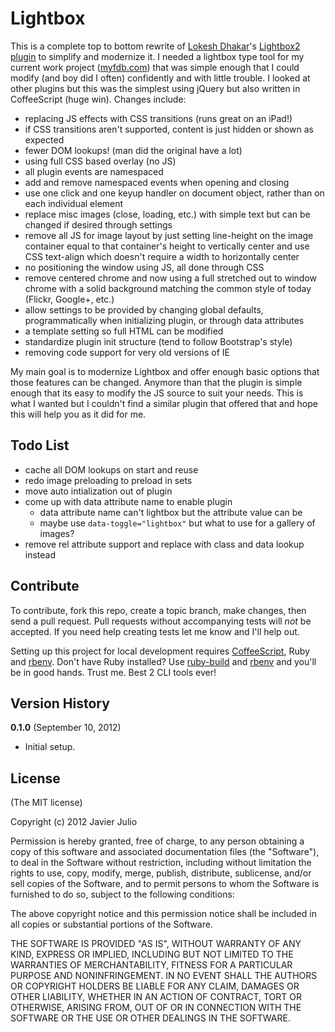 # Lightbox

This is a complete top to bottom rewrite of [Lokesh Dhakar](http://www.lokeshdhakar.com)'s [Lightbox2 plugin](http://lokeshdhakar.com/projects/lightbox2/) to simplify and modernize it. I needed a lightbox type tool for my current work project ([myfdb.com](https://www.myfdb.com/)) that was simple enough that I could modify (and boy did I often) confidently and with little trouble. I looked at other plugins but this was the simplest using jQuery but also written in CoffeeScript (huge win). Changes include:

* replacing JS effects with CSS transitions (runs great on an iPad!)
* if CSS transitions aren't supported, content is just hidden or shown as expected
* fewer DOM lookups! (man did the original have a lot)
* using full CSS based overlay (no JS)
* all plugin events are namespaced
* add and remove namespaced events when opening and closing
* use one click and one keyup handler on document object, rather than on each individual element
* replace misc images (close, loading, etc.) with simple text but can be changed if desired through settings
* remove all JS for image layout by just setting line-height on the image container equal to that container's height to vertically center and use CSS text-align which doesn't require a width to horizontally center
* no positioning the window using JS, all done through CSS
* remove centered chrome and now using a full stretched out to window chrome with a solid background matching the common style of today (Flickr, Google+, etc.)
* allow settings to be provided by changing global defaults, programmatically when initializing plugin, or through data attributes
* a template setting so full HTML can be modified
* standardize plugin init structure (tend to follow Bootstrap's style)
* removing code support for very old versions of IE

My main goal is to modernize Lightbox and offer enough basic options that those features can be changed. Anymore than that the plugin is simple enough that its easy to modify the JS source to suit your needs. This is what I wanted but I couldn't find a similar plugin that offered that and hope this will help you as it did for me.

## Todo List

* cache all DOM lookups on start and reuse
* redo image preloading to preload in sets
* move auto intialization out of plugin
* come up with data attribute name to enable plugin
  * data attribute name can't lightbox but the attribute value can be
  * maybe use `data-toggle="lightbox"` but what to use for a gallery of images?
* remove rel attribute support and replace with class and data lookup instead

## Contribute

To contribute, fork this repo, create a topic branch, make changes, then send a pull request. Pull requests without accompanying tests will *not* be accepted. If you need help creating tests let me know and I'll help out.

Setting up this project for local development requires [CoffeeScript](http://coffeescript.org/#installation), Ruby and [rbenv](https://github.com/sstephenson/rbenv). Don't have Ruby installed? Use [ruby-build](https://github.com/sstephenson/ruby-build) and [rbenv](https://github.com/sstephenson/rbenv) and you'll be in good hands. Trust me. Best 2 CLI tools ever!

## Version History

**0.1.0** (September 10, 2012)

* Initial setup.

## License

(The MIT license)

Copyright (c) 2012 Javier Julio

Permission is hereby granted, free of charge, to any person obtaining
a copy of this software and associated documentation files (the
"Software"), to deal in the Software without restriction, including
without limitation the rights to use, copy, modify, merge, publish,
distribute, sublicense, and/or sell copies of the Software, and to
permit persons to whom the Software is furnished to do so, subject to
the following conditions:

The above copyright notice and this permission notice shall be
included in all copies or substantial portions of the Software.

THE SOFTWARE IS PROVIDED "AS IS", WITHOUT WARRANTY OF ANY KIND,
EXPRESS OR IMPLIED, INCLUDING BUT NOT LIMITED TO THE WARRANTIES OF
MERCHANTABILITY, FITNESS FOR A PARTICULAR PURPOSE AND
NONINFRINGEMENT. IN NO EVENT SHALL THE AUTHORS OR COPYRIGHT HOLDERS BE
LIABLE FOR ANY CLAIM, DAMAGES OR OTHER LIABILITY, WHETHER IN AN ACTION
OF CONTRACT, TORT OR OTHERWISE, ARISING FROM, OUT OF OR IN CONNECTION
WITH THE SOFTWARE OR THE USE OR OTHER DEALINGS IN THE SOFTWARE.
